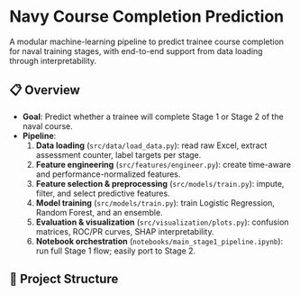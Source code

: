 # Navy Course Completion Prediction

A modular machine-learning pipeline to predict trainee course completion for naval training stages, with end-to-end support from data loading through interpretability.

## 📋 Overview

- **Goal**: Predict whether a trainee will complete Stage 1 or Stage 2 of the naval course.
- **Pipeline**:
  1. **Data loading** (`src/data/load_data.py`): read raw Excel, extract assessment counter, label targets per stage.
  2. **Feature engineering** (`src/features/engineer.py`): create time-aware and performance-normalized features.
  3. **Feature selection & preprocessing** (`src/models/train.py`): impute, filter, and select predictive features.
  4. **Model training** (`src/models/train.py`): train Logistic Regression, Random Forest, and an ensemble.
  5. **Evaluation & visualization** (`src/visualization/plots.py`): confusion matrices, ROC/PR curves, SHAP interpretability.
  6. **Notebook orchestration** (`notebooks/main_stage1_pipeline.ipynb`): run full Stage 1 flow; easily port to Stage 2.

## 📁 Project Structure
